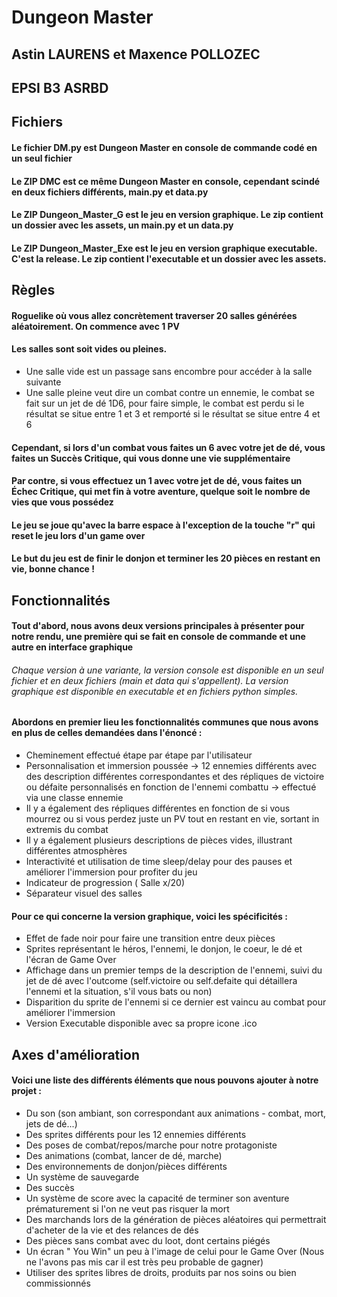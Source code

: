 # Dungeon Master

## Astin LAURENS et Maxence POLLOZEC
## EPSI B3 ASRBD

## Fichiers
#### Le fichier DM.py est Dungeon Master en console de commande codé en un seul fichier
#### Le ZIP DMC est ce même Dungeon Master en console, cependant scindé en deux fichiers différents, main.py et data.py 
#### Le ZIP Dungeon_Master_G est le jeu en version graphique. Le zip contient un dossier avec les assets, un main.py et un data.py
#### Le ZIP Dungeon_Master_Exe est le jeu en version graphique executable. C'est la release. Le zip contient l'executable et un dossier avec les assets.

## Règles

#### Roguelike où vous allez concrètement traverser 20 salles générées aléatoirement. On commence avec 1 PV
#### Les salles sont soit vides ou pleines.
* Une salle vide est un passage sans encombre pour accéder à la salle suivante
* Une salle pleine veut dire un combat contre un ennemie, le combat se fait sur un jet de dé 1D6, pour faire simple, le combat est perdu si le résultat se situe entre 1 et 3 et remporté si le résultat se situe entre 4 et 6
#### Cependant, si lors d'un combat vous faites un 6 avec votre jet de dé, vous faites un Succès Critique, qui vous donne une vie supplémentaire

#### Par contre, si vous effectuez un 1 avec votre jet de dé, vous faites un Échec Critique, qui met fin à votre aventure, quelque soit le nombre de vies que vous possédez
#### Le jeu se joue qu'avec la barre espace à l'exception de la touche "r" qui reset le jeu lors d'un game over
#### Le but du jeu est de finir le donjon et terminer les 20 pièces en restant en vie, bonne chance !

## Fonctionnalités

#### Tout d'abord, nous avons deux versions principales à présenter pour notre rendu, une première qui se fait en console de commande et une autre en interface graphique
###### Chaque version à une variante, la version console est disponible en un seul fichier et en deux fichiers (main et data qui s'appellent). La version graphique est disponible en executable et en fichiers python simples.

#### Abordons en premier lieu les fonctionnalités communes que nous avons en plus de celles demandées dans l'énoncé : 
* Cheminement effectué étape par étape par l'utilisateur 
* Personnalisation et immersion poussée -> 12 ennemies différents avec des description différentes correspondantes et des répliques de victoire ou défaite personnalisés en fonction de l'ennemi combattu -> effectué via une classe ennemie
* Il y a également des répliques différentes en fonction de si vous mourrez ou si vous perdez juste un PV tout en restant en vie, sortant in extremis du combat
* Il y a également plusieurs descriptions de pièces vides, illustrant différentes atmosphères
* Interactivité et utilisation de time sleep/delay pour des pauses et améliorer l'immersion pour profiter du jeu
* Indicateur de progression ( Salle x/20)
* Séparateur visuel des salles

#### Pour ce qui concerne la version graphique, voici les spécificités :
* Effet de fade noir pour faire une transition entre deux pièces
* Sprites représentant le héros, l'ennemi, le donjon, le coeur, le dé et l'écran de Game Over
* Affichage dans un premier temps de la description de l'ennemi, suivi du jet de dé avec l'outcome (self.victoire ou self.defaite qui détaillera l'ennemi et la situation, s'il vous bats ou non)
* Disparition du sprite de l'ennemi si ce dernier est vaincu au combat pour améliorer l'immersion
* Version Executable disponible avec sa propre icone .ico

## Axes d'amélioration

#### Voici une liste des différents éléments que nous pouvons ajouter à notre projet :
* Du son (son ambiant, son correspondant aux animations - combat, mort, jets de dé...)
* Des sprites différents pour les 12 ennemies différents 
* Des poses de combat/repos/marche pour notre protagoniste
* Des animations (combat, lancer de dé, marche)
* Des environnements de donjon/pièces différents
* Un système de sauvegarde
* Des succès
* Un système de score avec la capacité de terminer son aventure prématurement si l'on ne veut pas risquer la mort
* Des marchands lors de la génération de pièces aléatoires qui permettrait d'acheter de la vie et des relances de dés
* Des pièces sans combat avec du loot, dont certains piégés
* Un écran " You Win" un peu à l'image de celui pour le Game Over (Nous ne l'avons pas mis car il est très peu probable de gagner)
* Utiliser des sprites libres de droits, produits par nos soins ou bien commissionnés 
